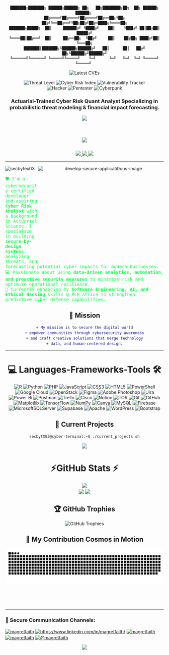
<div align="center">

```text
███████╗███████╗ ██████╗██████╗ ██╗   ██╗████████╗██╗  ██╗ ██████╗ ██████╗ 
██╔════╝██╔════╝██╔════╝██╔══██╗╚██╗ ██╔╝╚══██╔══╝╚██╗██╔╝██╔═████╗╚════██╗
███████╗█████╗  ██║     ██████╔╝ ╚████╔╝    ██║    ╚███╔╝ ██║██╔██║ █████╔╝
╚════██║██╔══╝  ██║     ██╔══██╗  ╚██╔╝     ██║    ██╔██╗ ████╔╝██║ ╚═══██╗
███████║███████╗╚██████╗██████╔╝   ██║      ██║   ██╔╝ ██╗╚██████╔╝██████╔╝
╚══════╝╚══════╝ ╚═════╝╚═════╝    ╚═╝      ╚═╝   ╚═╝  ╚═╝ ╚═════╝ ╚═════╝ 
```
![Latest CVEs](https://img.shields.io/endpoint?url=https://your-api/cves/today)

![Threat Level](https://img.shields.io/badge/Threat%20Level-CRITICAL-red?style=for-the-badge&logo=probot)
![Cyber Risk Index](https://img.shields.io/badge/Cyber%20Risk%20Index-72%25-yellow?style=for-the-badge&logo=shield)
![Vulnerability Tracker](https://img.shields.io/badge/Vulnerabilities-23-critical?style=for-the-badge&logo=bugcrowd&logoColor=white) </br>
![Hacker](https://img.shields.io/badge/Anon_Mode-ON-green?style=for-the-badge&logo=linux)
![Pentester](https://img.shields.io/badge/Pentest-Ready-red?style=for-the-badge&logo=kalilinux)
![Cyberpunk](https://img.shields.io/badge/Cyberpunk-2077-yellow?style=for-the-badge&logo=cyberpunk2077)

<h3 align="center">Actuarial-Trained Cyber Risk Quant Analyst
Specializing in probabilistic threat modeling & financial impact forecasting.
 </h3>
 
<p align="center" ><img  src = "https://github.com/7oSkaaa/7oSkaaa/blob/main/Images/about_me.gif?raw=true" width = 100px></p>
<h1 align="center">

  <!-- Terminal-style intro text -->
<h1 align="center">
  <img src="https://readme-typing-svg.herokuapp.com?font=Fira+Code&size=12&duration=1000&pause=800&color=00FF41&background=00000000&center=true&vCenter=true&multiline=true&width=850&height=160&lines=%3E%3E+Initializing+secure+connection...;%3E%3E+Loading+security+protocols...+██████████+100%25;%3E%3E+Authenticating+user+credentials...;%3E%3E+Access+granted.+Welcome%2C+to+my+profile;%3E%3E+secbytX03%40cyber-terminal%3A~%24;waiting...;...;...;Hi+There+stranger+👋+I'm+Magret+Faith!" />
</h1>



   
 <div align="center"> 
  <a href="amaizing.faith1@gmail.com">
    <img src="https://img.shields.io/badge/Gmail-333333?style=for-the-badge&logo=gmail&logoColor=red" />
  </a>
  <a href="https://www.linkedin.com/in/magretfaith" target="_blank">
    <img src="https://img.shields.io/badge/LinkedIn-0077B5?style=for-the-badge&logo=linkedin&logoColor=white" target="_blank" />
  </a>
  <a href="https://faithmagret.netlify.app/" target="_blank">
     <img src="https://img.shields.io/badge/Portfolio-FF5722?style=for-the-badge&logo=todoist&logoColor=white" target="_blank" />
  </a> 
</div>

 <hr/>


<image src="https://media0.giphy.com/media/v1.Y2lkPTc5MGI3NjExeWtrNjc2ZTBsaGw3dzY0Ymk2MmUyNzA5MHYweGJ2YjQ3NGNsZXlkZCZlcD12MV9pbnRlcm5hbF9naWZfYnlfaWQmY3Q9Zw/9PcRCqVrIBzSMFC6QM/giphy.gif" width="400" height="300" align="right" alt="develop-secure-applicati0ons-image">
<p align="left"> <img src="https://komarev.com/ghpvc/?username=secbytex03&label=Profile%20views&color=0e75b6&style=flat" alt="secbytex03" /> </p>

<!-- Cyber Risk themed bio in green -->
<p align="left" style="color:#00FF41; font-family:'Fira Code', monospace;">
🛡️ I’m a cybersecurity-certified developer and aspiring <b>Cyber Risk Analyst</b> with a background in Actuarial Science. I specialize in building <b>secure-by-design systems</b>, analyzing threats, and forecasting potential cyber impacts for modern businesses.<br>
💻 Passionate about using <b>data-driven analytics, automation, and proactive security measures</b> to minimize risk and optimize operational resilience.<br>
🌱 Currently enhancing my <b>Software Engineering, AI, and Ethical Hacking</b> skills @ PLP Africa to strengthen predictive cyber defense capabilities.
</p>

## 🎯 Mission
```diff
+ My mission is to secure the digital world
+ empower communities through cybersecurity awareness
+ and craft creative solutions that merge technology
+ data, and human-centered design.
```
---
 


# 💻 Languages-Frameworks-Tools 🛠️
![R](https://img.shields.io/badge/r-%23276DC3.svg?style=for-the-badge&logo=r&logoColor=white) ![Python](https://img.shields.io/badge/python-3670A0?style=for-the-badge&logo=python&logoColor=ffdd54) ![PHP](https://img.shields.io/badge/php-%23777BB4.svg?style=for-the-badge&logo=php&logoColor=white) ![JavaScript](https://img.shields.io/badge/javascript-%23323330.svg?style=for-the-badge&logo=javascript&logoColor=%23F7DF1E) ![CSS3](https://img.shields.io/badge/css3-%231572B6.svg?style=for-the-badge&logo=css3&logoColor=white) ![HTML5](https://img.shields.io/badge/html5-%23E34F26.svg?style=for-the-badge&logo=html5&logoColor=white) ![PowerShell](https://img.shields.io/badge/PowerShell-%235391FE.svg?style=for-the-badge&logo=powershell&logoColor=white) ![Google Cloud](https://img.shields.io/badge/GoogleCloud-%234285F4.svg?style=for-the-badge&logo=google-cloud&logoColor=white) ![OpenStack](https://img.shields.io/badge/Openstack-%23f01742.svg?style=for-the-badge&logo=openstack&logoColor=white) ![Figma](https://img.shields.io/badge/figma-%23F24E1E.svg?style=for-the-badge&logo=figma&logoColor=white) ![Adobe Photoshop](https://img.shields.io/badge/adobe%20photoshop-%2331A8FF.svg?style=for-the-badge&logo=adobe%20photoshop&logoColor=white) ![Jira](https://img.shields.io/badge/jira-%230A0FFF.svg?style=for-the-badge&logo=jira&logoColor=white) ![Power Bi](https://img.shields.io/badge/power_bi-F2C811?style=for-the-badge&logo=powerbi&logoColor=black) ![Postman](https://img.shields.io/badge/Postman-FF6C37?style=for-the-badge&logo=postman&logoColor=white) ![Trello](https://img.shields.io/badge/Trello-%23026AA7.svg?style=for-the-badge&logo=Trello&logoColor=white) ![Cisco](https://img.shields.io/badge/cisco-%23049fd9.svg?style=for-the-badge&logo=cisco&logoColor=black) ![Notion](https://img.shields.io/badge/Notion-%23000000.svg?style=for-the-badge&logo=notion&logoColor=white) ![TOR](https://img.shields.io/badge/tor-%237E4798.svg?style=for-the-badge&logo=tor-project&logoColor=white) ![Git](https://img.shields.io/badge/git-%23F05033.svg?style=for-the-badge&logo=git&logoColor=white) ![GitHub](https://img.shields.io/badge/github-%23121011.svg?style=for-the-badge&logo=github&logoColor=white) ![Matplotlib](https://img.shields.io/badge/Matplotlib-%23ffffff.svg?style=for-the-badge&logo=Matplotlib&logoColor=black) ![TensorFlow](https://img.shields.io/badge/TensorFlow-%23FF6F00.svg?style=for-the-badge&logo=TensorFlow&logoColor=white) ![NumPy](https://img.shields.io/badge/numpy-%23013243.svg?style=for-the-badge&logo=numpy&logoColor=white) ![Canva](https://img.shields.io/badge/Canva-%2300C4CC.svg?style=for-the-badge&logo=Canva&logoColor=white) ![MySQL](https://img.shields.io/badge/mysql-4479A1.svg?style=for-the-badge&logo=mysql&logoColor=white) ![Firebase](https://img.shields.io/badge/firebase-a08021?style=for-the-badge&logo=firebase&logoColor=ffcd34) ![MicrosoftSQLServer](https://img.shields.io/badge/Microsoft%20SQL%20Server-CC2927?style=for-the-badge&logo=microsoft%20sql%20server&logoColor=white) ![Supabase](https://img.shields.io/badge/Supabase-3ECF8E?style=for-the-badge&logo=supabase&logoColor=white) ![Apache](https://img.shields.io/badge/apache-%23D42029.svg?style=for-the-badge&logo=apache&logoColor=white) ![WordPress](https://img.shields.io/badge/WordPress-%23117AC9.svg?style=for-the-badge&logo=WordPress&logoColor=white) ![Bootstrap](https://img.shields.io/badge/bootstrap-%238511FA.svg?style=for-the-badge&logo=bootstrap&logoColor=white)


## **🚀 Current Projects**  

<!-- Animated terminal prompt for current projects -->
``` bash
secbytX03@cyber-terminal:~$ ./current_projects.sh
```
<img src="https://readme-typing-svg.herokuapp.com?font=Fira+Code&size=14&duration=2500&pause=1000&color=00FF41&width=800&height=80&lines=%3E+Building%3A+A+solidity+vulnerability+scanner;%3E+Learning%3A+Advanced+Software+Engineering+%26+Cybersecurity;%3E+Status%3A+In+Progress...+%E2%96%88%E2%96%88%E2%96%88%E2%96%88%E2%96%88%E2%96%88%E2%96%88%E2%96%88+85%25" />


# ⚡GitHub Stats ⚡


![](https://github-readme-stats.vercel.app/api?username=secbyteX03&theme=radical&hide_border=false&include_all_commits=false&count_private=false)<br/>
![](https://github-readme-stats.vercel.app/api/top-langs/?username=secbyteX03&langs_count=8&theme=dark&layout=compact)
![](https://nirzak-streak-stats.vercel.app/?user=secbyteX03&theme=radical&hide_border=false)<br/>

## 🏆 GitHub Trophies
<p align="center">
  <img src="https://github-profile-trophy.vercel.app/?username=secbyteX03&theme=algolia&margin-w=15&margin-h=15&no-frame=true" alt="GitHub Trophies" />
</p>


   
## 🌌 My Contribution Cosmos in Motion

<img src="https://raw.githubusercontent.com/platane/snk/output/github-contribution-grid-snake.svg" alt="Matrix Rain Animation" />

  <br/><br/><br/>
</div>

<hr/>
<h3 align="left">🔗 Secure Communication Channels:</h3>
<p align="left">
<a href="https://twitter.com/magretfaith" target="blank"><img align="center" src="https://raw.githubusercontent.com/rahuldkjain/github-profile-readme-generator/master/src/images/icons/Social/twitter.svg" alt="magretfaith" height="30" width="40" /></a>
<a href="https://linkedin.com/in/https://www.linkedin.com/in/magretfaith/" target="blank"><img align="center" src="https://raw.githubusercontent.com/rahuldkjain/github-profile-readme-generator/master/src/images/icons/Social/linked-in-alt.svg" alt="https://www.linkedin.com/in/magretfaith/" height="30" width="40" /></a>
<a href="https://kaggle.com/magretfaith" target="blank"><img align="center" src="https://raw.githubusercontent.com/rahuldkjain/github-profile-readme-generator/master/src/images/icons/Social/kaggle.svg" alt="magretfaith" height="30" width="40" /></a>
<a href="https://instagram.com/magretfaith" target="blank"><img align="center" src="https://raw.githubusercontent.com/rahuldkjain/github-profile-readme-generator/master/src/images/icons/Social/instagram.svg" alt="magretfaith" height="30" width="40" /></a>
<a href="https://medium.com/@magretfaith" target="blank"><img align="center" src="https://raw.githubusercontent.com/rahuldkjain/github-profile-readme-generator/master/src/images/icons/Social/medium.svg" alt="@magretfaith" height="30" width="40" /></a>
</p>
<!-- Final terminal prompt -->
<div align="center">
<img src="https://readme-typing-svg.herokuapp.com?font=Fira+Code&size=12&duration=4000&pause=2000&color=00FF41&center=true&width=600&height=50&lines=secbytX03%40github%3A~%24+logout;Connection+to+github.com+closed.;Thanks+for+visiting+my+digital+fortress!+🔐" />
</div>


